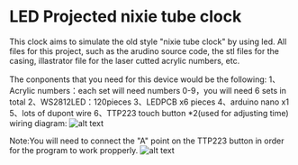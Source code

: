 # LED Projected nixie tube clock

This clock aims to simulate the old style "nixie tube clock" by using led. All files for this project, such as the arudino source code, the stl files for the casing, illastrator file for the laser cutted acrylic numbers, etc.

The conponents that you need for this device would be the following:
                                                                    1、Acrylic numbers：each set will need numbers 0-9，you will need 6 sets in total
                                                                    2、WS2812LED：120pieces
                                                                    3、LEDPCB x6 pieces
                                                                    4、arduino nano x1
                                                                    5、lots of dupont wire
                                                                    6、TTP223 touch button *2(used for adjusting time)
wiring diagram:
![alt text](https://github.com/Howerchen666/LED-Projected-nixie-tube/blob/1b1d5189eb76578e0b825ac8f59ecf298942ea39/wiring%20diagram.jpg)

Note:You will need to connect the "A" point on the TTP223 button in order for the program to work propperly.
![alt text](https://github.com/Howerchen666/LED-Projected-nixie-tube/blob/1b1d5189eb76578e0b825ac8f59ecf298942ea39/TTP223%E8%A7%A6%E6%91%B8%E6%8C%89%E9%94%AE.jpg)
